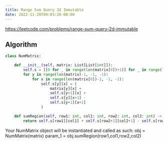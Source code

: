 ```yaml
---
title: Range Sum Query 2d Immutable
date: 2022-11-20T09:03:20-08:00
---
```


https://leetcode.com/problems/range-sum-query-2d-immutable



## Algorithm

```python
class NumMatrix:

    def __init__(self, matrix: List[List[int]]):
        self.s = [[0 for _ in range(len(matrix[0])+1)] for _ in range(len(matrix)+1)]
        for y in range(len(matrix)-1, -1, -1):
            for x in range(len(matrix[0])-1, -1, -1):
                self.s[y][x] = (
                    matrix[y][x] +
                    self.s[y+1][x] + 
                    self.s[y][x+1] -
                    self.s[y+1][x+1]
                )

    def sumRegion(self, row1: int, col1: int, row2: int, col2: int) -> int:
        return self.s[row1][col1] + self.s[row2+1][col2+1] - self.s[row1][col2+1] - self.s[row2+1][col1]


```

Your NumMatrix object will be instantiated and called as such:
obj = NumMatrix(matrix)
param_1 = obj.sumRegion(row1,col1,row2,col2)

